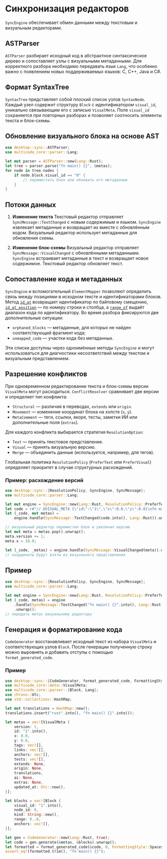 # Синхронизация редакторов

`SyncEngine` обеспечивает обмен данными между текстовым и визуальным редакторами.

## ASTParser

`ASTParser` разбирает исходный код в абстрактное синтаксическое дерево и сопоставляет узлы
с визуальными метаданными. Для корректного разбора необходимо передавать язык `Lang`,
что особенно важно с появлением новых поддерживаемых языков: C, C++, Java и C#.

## Формат SyntaxTree

`SyntaxTree` представляет собой плоский список узлов `SyntaxNode`. Каждый узел содержит
структуру `Block` с идентификатором `visual_id`, уникально связывающим его с записью
`VisualMeta`. Поле `visual_id` сохраняется при повторных разборах и позволяет
соотносить элементы текста и блок-схемы.

## Обновление визуального блока на основе AST

```rust
use desktop::sync::ASTParser;
use multicode_core::parser::Lang;

let mut parser = ASTParser::new(Lang::Rust);
let tree = parser.parse("fn main() {}", &metas);
for node in tree.nodes {
    if node.block.visual_id == "0" {
        // переместить блок или обновить его метаданные
    }
}
```

## Потоки данных

1. **Изменение текста**
   Текстовый редактор отправляет `SyncMessage::TextChanged` с новым содержимым и языком.
   `SyncEngine` извлекает метаданные и возвращает их вместе с обновлённым кодом.
   Визуальный редактор использует метаданные для обновления схемы.

2. **Изменение блок-схемы**
   Визуальный редактор отправляет `SyncMessage::VisualChanged` с обновлёнными метаданными.
   `SyncEngine` встраивает метаданные в текст и возвращает новое содержимое.
   Текстовый редактор обновляет текст.

## Сопоставление кода и метаданных

`SyncEngine` и вспомогательный `ElementMapper` позволяют определить связь между
позициями в исходном тексте и идентификаторами блоков. Метод
[`id_at`](../desktop/src/sync/engine.rs) возвращает идентификатор по байтовому
смещению, [`id_at_position`](../desktop/src/sync/engine.rs) — по номеру строки и
столбца, а [`range_of`](../desktop/src/sync/engine.rs) выдаёт диапазон кода по
идентификатору. Во время разбора фиксируются две дополнительные ситуации:

- `orphaned_blocks` — метаданные, для которых не найден соответствующий фрагмент
  кода;
- `unmapped_code` — участки кода без метаданных.

Эти списки доступны через одноимённые методы `SyncEngine` и могут использоваться
для диагностики несоответствий между текстом и визуальным представлением.

## Разрешение конфликтов

При одновременном редактировании текста и блок-схемы версии `VisualMeta` могут
расходиться. `ConflictResolver` сравнивает две версии и определяет тип
конфликта:

- `Structural` — различия в переводах, `extends` или `origin`.
- `Movement` — изменение координат блока на холсте (`x`, `y`).
- `MetaComment` — теги, ссылки, якоря, тесты, заметки ИИ или дополнительные
  поля (`extras`).

Для каждого конфликта выбирается стратегия `ResolutionOption`:

- `Text` — принять текстовое представление.
- `Visual` — принять визуальную версию.
- `Merge` — объединить данные (используется, например, для тегов).

Глобальная политика `ResolutionPolicy` (`PreferText` или `PreferVisual`)
определяет приоритет в случае структурных расхождений.

### Пример: расхождение версий

```rust
use desktop::sync::{ResolutionPolicy, SyncEngine, SyncMessage};
use multicode_core::parser::Lang;

let mut engine = SyncEngine::new(Lang::Rust, ResolutionPolicy::PreferText);
let code = r#"// @VISUAL_META {\"id\":\"1\",\"x\":0.0,\"y\":0.0}\nfn main() {}"#;
let (_code, mut metas) =
    engine.handle(SyncMessage::TextChanged(code.into(), Lang::Rust)).unwrap();

// визуальный редактор переместил блок и увеличил версию
let mut meta = metas.pop().unwrap();
meta.version += 1;
meta.x = 10.0;

let (_code, _metas) = engine.handle(SyncMessage::VisualChanged(meta)).unwrap();
// координаты будут взяты из визуального представления
```

## Пример

```rust
use desktop::sync::{ResolutionPolicy, SyncEngine, SyncMessage};
use multicode_core::parser::Lang;

let mut engine = SyncEngine::new(Lang::Rust, ResolutionPolicy::PreferText);
let (_code, metas) = engine
    .handle(SyncMessage::TextChanged("fn main() {}".into(), Lang::Rust))
    .unwrap();
// передать metas визуальному редактору
```

## Генерация и форматирование кода

`CodeGenerator` восстанавливает исходный текст из набора `VisualMeta` и
соответствующих узлов `Block`. После генерации полученную строку можно выровнять
и добавить отступы с помощью `format_generated_code`.

### Пример

```rust
use desktop::sync::{CodeGenerator, format_generated_code, FormattingStyle};
use multicode_core::meta::VisualMeta;
use multicode_core::parser::{Block, Lang};
use chrono::Utc;
use std::collections::HashMap;

let mut translations = HashMap::new();
translations.insert("rust".into(), "fn main() {}".into());

let metas = vec![VisualMeta {
    version: 1,
    id: "1".into(),
    x: 0.0,
    y: 0.0,
    tags: vec![],
    links: vec![],
    anchors: vec![],
    tests: vec![],
    extends: None,
    origin: None,
    translations,
    ai: None,
    extras: None,
    updated_at: Utc::now(),
}];

let blocks = vec![Block {
    visual_id: "1".into(),
    node_id: 0,
    kind: String::new(),
    range: 0..0,
    anchors: vec![],
}];

let gen = CodeGenerator::new(Lang::Rust, true);
let code = gen.generate(&metas, &blocks).unwrap();
let formatted = format_generated_code(&code, 0, FormattingStyle::Spaces, 4);
assert_eq!(formatted.trim(), "fn main() {}");
```
